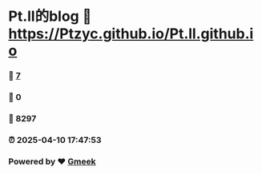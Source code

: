 # Pt.ll的blog :link: https://Ptzyc.github.io/Pt.ll.github.io 
### :page_facing_up: [7](https://Ptzyc.github.io/Pt.ll.github.io/tag.html) 
### :speech_balloon: 0 
### :hibiscus: 8297 
### :alarm_clock: 2025-04-10 17:47:53 
### Powered by :heart: [Gmeek](https://github.com/Meekdai/Gmeek)
